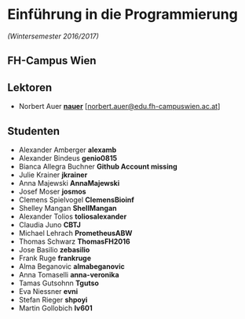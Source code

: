 # Einführung in die Programmierung
*(Wintersemester 2016/2017)*

## FH-Campus Wien

## Lektoren
+ Norbert Auer [**nauer**](https://github.com/nauer) \[norbert.auer@edu.fh-campuswien.ac.at\]

## Studenten
+ Alexander Amberger **alexamb**
+ Alexander Bindeus **genio0815**
+ Bianca Allegra Buchner **Github Account missing**
+ Julie Krainer **jkrainer**
+ Anna Majewski **AnnaMajewski**
+ Josef Moser **josmos**
+ Clemens Spielvogel **ClemensBioinf**
+ Shelley Mangan **ShellMangan**
+ Alexander Tolios **toliosalexander**
+ Claudia Juno **CBTJ**
+ Michael Lehrach **PrometheusABW**
+ Thomas Schwarz **ThomasFH2016**
+ Jose Basilio **zebasilio**
+ Frank Ruge **frankruge**
+ Alma Beganovic **almabeganovic**
+ Anna Tomaselli **anna-veronika**
+ Tamas Gutsohnn **Tgutso**
+ Eva Niessner **evni**
+ Stefan Rieger **shpoyi**
+ Martin Gollobich **lv601**

